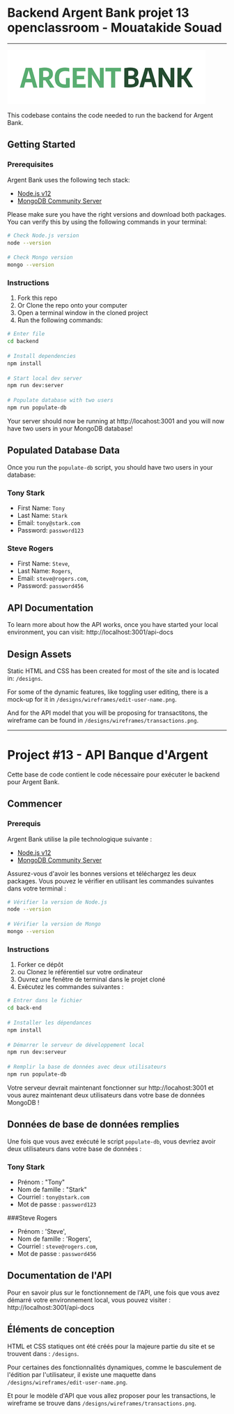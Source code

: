 # Backend Argent Bank projet 13 openclassroom - Mouatakide Souad

---

![logo](../frontend/src/assets/img/argentBankLogo.png)

This codebase contains the code needed to run the backend for Argent Bank.

## Getting Started

### Prerequisites

Argent Bank uses the following tech stack:

- [Node.js v12](https://nodejs.org/en/)
- [MongoDB Community Server](https://www.mongodb.com/try/download/community)

Please make sure you have the right versions and download both packages. You can verify this by using the following commands in your terminal:

```bash
# Check Node.js version
node --version

# Check Mongo version
mongo --version
```

### Instructions

1. Fork this repo
1. Or Clone the repo onto your computer
1. Open a terminal window in the cloned project
1. Run the following commands:

```bash
# Enter file
cd backend

# Install dependencies
npm install

# Start local dev server
npm run dev:server

# Populate database with two users
npm run populate-db
```

Your server should now be running at http://locahost:3001 and you will now have two users in your MongoDB database!

## Populated Database Data

Once you run the `populate-db` script, you should have two users in your database:

### Tony Stark

- First Name: `Tony`
- Last Name: `Stark`
- Email: `tony@stark.com`
- Password: `password123`

### Steve Rogers

- First Name: `Steve`,
- Last Name: `Rogers`,
- Email: `steve@rogers.com`,
- Password: `password456`

## API Documentation

To learn more about how the API works, once you have started your local environment, you can visit: http://localhost:3001/api-docs

## Design Assets

Static HTML and CSS has been created for most of the site and is located in: `/designs`.

For some of the dynamic features, like toggling user editing, there is a mock-up for it in `/designs/wireframes/edit-user-name.png`.

And for the API model that you will be proposing for transactitons, the wireframe can be found in `/designs/wireframes/transactions.png`.

---

# Project #13 - API Banque d'Argent

Cette base de code contient le code nécessaire pour exécuter le backend pour Argent Bank.

## Commencer

### Prerequis

Argent Bank utilise la pile technologique suivante :

- [Node.js v12](https://nodejs.org/en/)
- [MongoDB Community Server](https://www.mongodb.com/try/download/community)

Assurez-vous d'avoir les bonnes versions et téléchargez les deux packages. Vous pouvez le vérifier en utilisant les commandes suivantes dans votre terminal :

```bash
# Vérifier la version de Node.js
node --version

# Vérifier la version de Mongo
mongo --version
```

### Instructions

1. Forker ce dépôt
1. ou Clonez le référentiel sur votre ordinateur
1. Ouvrez une fenêtre de terminal dans le projet cloné
1. Exécutez les commandes suivantes :

```bash
# Entrer dans le fichier
cd back-end

# Installer les dépendances
npm install

# Démarrer le serveur de développement local
npm run dev:serveur

# Remplir la base de données avec deux utilisateurs
npm run populate-db
```

Votre serveur devrait maintenant fonctionner sur http://locahost:3001 et vous aurez maintenant deux utilisateurs dans votre base de données MongoDB !

## Données de base de données remplies

Une fois que vous avez exécuté le script `populate-db`, vous devriez avoir deux utilisateurs dans votre base de données :

### Tony Stark

- Prénom : "Tony"
- Nom de famille : "Stark"
- Courriel : `tony@stark.com`
- Mot de passe : `password123`

###Steve Rogers

- Prénom : 'Steve',
- Nom de famille : 'Rogers',
- Courriel : `steve@rogers.com`,
- Mot de passe : `password456`

## Documentation de l'API

Pour en savoir plus sur le fonctionnement de l'API, une fois que vous avez démarré votre environnement local, vous pouvez visiter : http://localhost:3001/api-docs

## Éléments de conception

HTML et CSS statiques ont été créés pour la majeure partie du site et se trouvent dans : `/designs`.

Pour certaines des fonctionnalités dynamiques, comme le basculement de l'édition par l'utilisateur, il existe une maquette dans `/designs/wireframes/edit-user-name.png`.

Et pour le modèle d'API que vous allez proposer pour les transactions, le wireframe se trouve dans `/designs/wireframes/transactions.png`.
